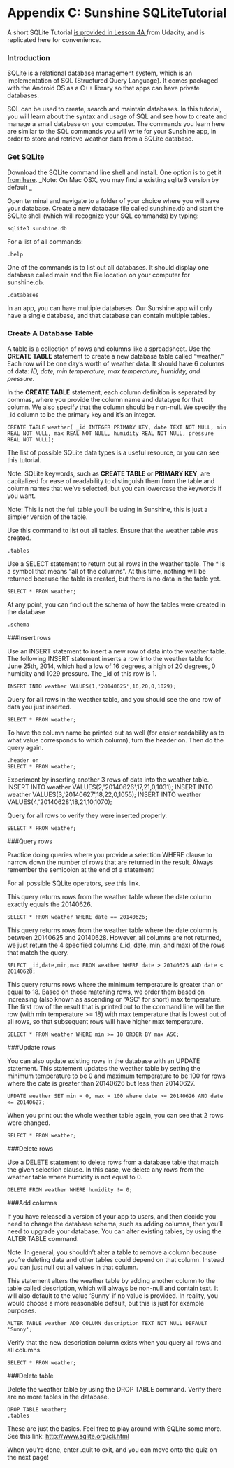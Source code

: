 # Appendix C: Sunshine SQLiteTutorial

A short SQLite Tutorial [is provided in Lesson 4A ](https://www.udacity.com/course/viewer#!/c-ud853/l-3621368730/m-2602608541) from Udacity, and is replicated here for convenience.

### Introduction

SQLite is a relational database management system, which is an implementation of SQL (Structured Query Language). It comes packaged with the Android OS as a C++ library so that apps can have private databases.

SQL can be used to create, search and maintain databases. In this tutorial, you will learn about the syntax and usage of SQL and see how to create and manage a small database on your computer. The commands you learn here are similar to the SQL commands you will write for your Sunshine app, in order to store and retrieve weather data from a SQLite database.

### Get SQLite

Download the SQLite command line shell and install. One option is to get it [from here](http://sqlite.org/download.html). _Note: On Mac OSX, you may find a existing sqlite3 version by default _

Open terminal and navigate to a folder of your choice where you will save your database. Create a new database file called sunshine.db and start the SQLite shell (which will recognize your SQL commands) by typing:
```
sqlite3 sunshine.db
```

For a list of all commands:

```
.help
```

One of the commands is to list out all databases. It should display one database called main and the file location on your computer for sunshine.db.

```
.databases
```

In an app, you can have multiple databases. Our Sunshine app will only have a single database, and that database can contain multiple tables.

### Create A Database Table

A table is a collection of rows and columns like a spreadsheet. Use the **CREATE TABLE** statement to create a new database table called “weather.”
Each row will be one day’s worth of weather data. It should have 6 columns of data: _ID, date, min temperature, max temperature, humidity, and pressure_.

In the **CREATE TABLE** statement, each column definition is separated by commas, where you provide the column name and datatype for that column. We also specify that the column should be non-null. We specify the _id column to be the primary key and it’s an integer.

```
CREATE TABLE weather( _id INTEGER PRIMARY KEY, date TEXT NOT NULL, min REAL NOT NULL, max REAL NOT NULL, humidity REAL NOT NULL, pressure REAL NOT NULL);
```

The list of possible SQLite data types is a useful resource, or you can see this tutorial.

Note: SQLite keywords, such as **CREATE TABLE** or **PRIMARY KEY**, are capitalized for ease of readability to distinguish them from the table and column names that we’ve selected, but you can lowercase the keywords if you want.

Note: This is not the full table you’ll be using in Sunshine, this is just a simpler version of the table.

Use this command to list out all tables. Ensure that the weather table was created.

```
.tables
```
Use a SELECT statement to return out all rows in the weather table. The * is a symbol that means “all of the columns”. At this time, nothing will be returned because the table is created, but there is no data in the table yet.

```
SELECT * FROM weather;
```

At any point, you can find out the schema of how the tables were created in the database

```
.schema
```

###Insert rows

Use an INSERT statement to insert a new row of data into the weather table. The following INSERT statement inserts a row into the weather table for June 25th, 2014, which had a low of 16 degrees, a high of 20 degrees, 0 humidity and 1029 pressure. The _id of this row is 1.
```
INSERT INTO weather VALUES(1,'20140625',16,20,0,1029);
```
Query for all rows in the weather table, and you should see the one row of data you just inserted.
```
SELECT * FROM weather;
```
To have the column name be printed out as well (for easier readability as to what value corresponds to which column), turn the header on. Then do the query again.
```
.header on
SELECT * FROM weather;
```
Experiment by inserting another 3 rows of data into the weather table. INSERT INTO weather VALUES(2,'20140626',17,21,0,1031); INSERT INTO weather VALUES(3,'20140627',18,22,0,1055); INSERT INTO weather VALUES(4,'20140628',18,21,10,1070);

Query for all rows to verify they were inserted properly.
```
SELECT * FROM weather;
```
###Query rows

Practice doing queries where you provide a selection WHERE clause to narrow down the number of rows that are returned in the result. Always remember the semicolon at the end of a statement!

For all possible SQLite operators, see this link.

This query returns rows from the weather table where the date column exactly equals the 20140626.
```
SELECT * FROM weather WHERE date == 20140626;
```
This query returns rows from the weather table where the date column is between 20140625 and 20140628. However, all columns are not returned, we just return the 4 specified columns (_id, date, min, and max) of the rows that match the query.
```
SELECT _id,date,min,max FROM weather WHERE date > 20140625 AND date < 20140628;
```
This query returns rows where the minimum temperature is greater than or equal to 18. Based on those matching rows, we order them based on increasing (also known as ascending or “ASC” for short) max temperature. The first row of the result that is printed out to the command line will be the row (with min temperature >= 18) with max temperature that is lowest out of all rows, so that subsequent rows will have higher max temperature.
```
SELECT * FROM weather WHERE min >= 18 ORDER BY max ASC;
```
###Update rows

You can also update existing rows in the database with an UPDATE statement. This statement updates the weather table by setting the minimum temperature to be 0 and maximum temperature to be 100 for rows where the date is greater than 20140626 but less than 20140627.
```
UPDATE weather SET min = 0, max = 100 where date >= 20140626 AND date <= 20140627;
```
When you print out the whole weather table again, you can see that 2 rows were changed.
```
SELECT * FROM weather;
```
###Delete rows

Use a DELETE statement to delete rows from a database table that match the given selection clause. In this case, we delete any rows from the weather table where humidity is not equal to 0.
```
DELETE FROM weather WHERE humidity != 0;
```
###Add columns

If you have released a version of your app to users, and then decide you need to change the database schema, such as adding columns, then you’ll need to upgrade your database. You can alter existing tables, by using the ALTER TABLE command.

Note: In general, you shouldn’t alter a table to remove a column because you’re deleting data and other tables could depend on that column. Instead you can just null out all values in that column.

This statement alters the weather table by adding another column to the table called description, which will always be non-null and contain text. It will also default to the value ‘Sunny’ if no value is provided. In reality, you would choose a more reasonable default, but this is just for example purposes.
```
ALTER TABLE weather ADD COLUMN description TEXT NOT NULL DEFAULT 'Sunny';
```
Verify that the new description column exists when you query all rows and all columns.
```
SELECT * FROM weather;
```
###Delete table

Delete the weather table by using the DROP TABLE command. Verify there are no more tables in the database.

```
DROP TABLE weather;
.tables
```
These are just the basics. Feel free to play around with SQLite some more. See this link: http://www.sqlite.org/cli.html

When you’re done, enter .quit to exit, and you can move onto the quiz on the next page!

